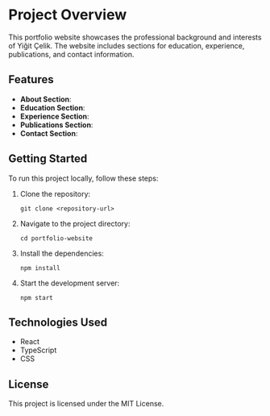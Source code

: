 # Project Overview

This portfolio website showcases the professional background and interests of Yiğit Çelik. The website includes sections for education, experience, publications, and contact information.

## Features

- **About Section**:               
- **Education Section**:           
- **Experience Section**: 
- **Publications Section**: 
- **Contact Section**: 

## Getting Started

To run this project locally, follow these steps:

1. Clone the repository:
   ```
   git clone <repository-url>
   ```

2. Navigate to the project directory:
   ```
   cd portfolio-website
   ```

3. Install the dependencies:
   ```
   npm install
   ```

4. Start the development server:
   ```
   npm start
   ```

## Technologies Used

- React
- TypeScript
- CSS

## License

This project is licensed under the MIT License.